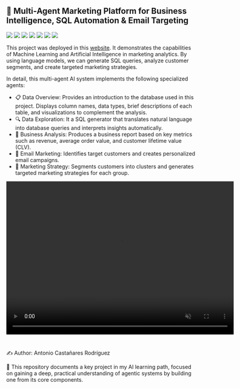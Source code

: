 ## 🤖 Multi-Agent Marketing Platform for Business Intelligence, SQL Automation & Email Targeting

<p align="left">
  <img src="https://img.shields.io/badge/Python-3.11-3776AB?logo=python&logoColor=white" />
  <img src="https://img.shields.io/badge/Streamlit-Deployment-26A5E4?logo=streamlit&logoColor=white" />
  <img src="https://img.shields.io/badge/LangChain-Agents-1F6FEB?logo=LangChain" />
  <img src="https://img.shields.io/badge/LangGraph-Workflow-1F6FEB?logo=Langgraph" />
  <img src="https://img.shields.io/badge/OpenAI-Large Language Model-6E56CF?logo=OpenAI" />
  <img src="https://img.shields.io/badge/duckdb-Relational Database-3A40FF?logo=duckdb&logoColor=white" />
  <img src="https://img.shields.io/badge/plotly-Visualization-005F73?logo=plotly&logoColor=white" />
</p>

This project was deployed in this [website][demo]. It demonstrates the capabilities of Machine Learning and Artificial Intelligence in marketing analytics. By using language models, we can generate SQL queries, analyze customer segments, and create targeted marketing strategies.

In detail, this multi-agent AI system implements the following specialized agents:

  - 📋 Data Overview: Provides an introduction to the database used in this project. Displays column names, data types, brief descriptions of each table, and visualizations to complement the analysis.
  - 🔍 Data Exploration: It a SQL generator that translates natural language into database queries and interprets insights automatically.
  - 💼 Business Analysis: Produces a business report based on key metrics such as revenue, average order value, and customer lifetime value (CLV).
  - 📧 Email Marketing: Identifies target customers and creates personalized email campaigns.
  - 📣 Marketing Strategy: Segments customers into clusters and generates targeted marketing strategies for each group.

<p align="center">
  <video
    src="https://github.com/user-attachments/assets/60fcc44f-3ac5-4367-8383-5b436f806943"
    controls
    muted
    playsinline
    loop
    width="600" 
    height="405">
  </video>
</p>

#
✍️ Author: Antonio Castañares Rodríguez

📌 This repository documents a key project in my AI learning path, focused on gaining a deep, practical understanding of agentic systems by building one from its core components.

[demo]: https://marketing-analyst.streamlit.app/ 
